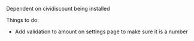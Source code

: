 Dependent on cividiscount being installed

Things to do:

+ Add validation to amount on settings page to make sure it is a number
